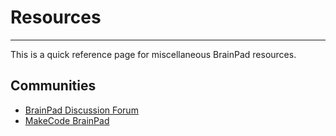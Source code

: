 # Resources
---

This is a quick reference page for miscellaneous BrainPad resources.

## Communities

* [BrainPad Discussion Forum](https://forums.ghielectronics.com/c/brainpad)
* [MakeCode BrainPad](https://makecode.brainpad.com/)
